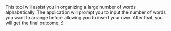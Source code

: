 This tool will assist you in organizing a large number of words alphabetically. The application will prompt you to input the number of words you want to arrange before allowing you to insert your own. After that, you will get the final outcome.
:)
